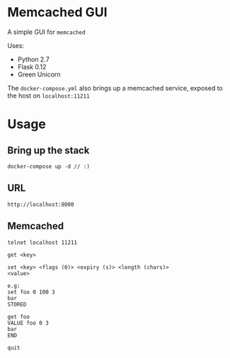 Memcached GUI
=============

A simple GUI for `memcached`

Uses:
* Python 2.7
* Flask 0.12
* Green Unicorn

The `docker-compose.yml` also brings up a memcached service, exposed to the host on `localhost:11211`


# Usage
## Bring up the stack
```
docker-compose up -d // :)
```

## URL
```
http://localhost:8000
```

## Memcached
```
telnet localhost 11211

get <key>

set <key> <flags (0)> <expiry (s)> <length (chars)>
<value>

e.g:
set foo 0 100 3
bar
STORED

get foo
VALUE foo 0 3
bar
END

quit
```


